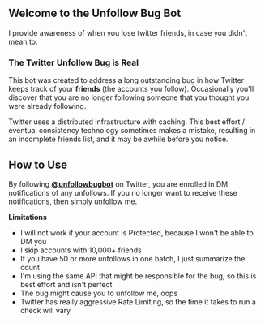 ## Welcome to the Unfollow Bug Bot

I provide awareness of when you lose twitter friends, in case you didn't mean to.

### The Twitter Unfollow Bug is Real

This bot was created to address a long outstanding bug in how Twitter keeps track of your **friends** (the accounts you follow).  Occasionally you'll discover that you are no longer following someone that you thought you were already following.

Twitter uses a distributed infrastructure with caching.  This best effort / eventual consistency technology sometimes makes a mistake, resulting in an incomplete friends list, and it may be awhile before you notice.


## How to Use

By following **[@unfollowbugbot](https://twitter.com/unfollowbugbot)** on Twitter, you are enrolled in DM notifications of any unfollows.  If you no longer want to receive these notifications, then simply unfollow me.

**Limitations**
- I will not work if your account is Protected, because I won't be able to DM you
- I skip accounts with 10,000+ friends
- If you have 50 or more unfollows in one batch, I just summarize the count
- I'm using the same API that might be responsible for the bug, so this is best effort and isn't perfect
- The bug might cause you to unfollow me, oops
- Twitter has really aggressive Rate Limiting, so the time it takes to run a check will vary

